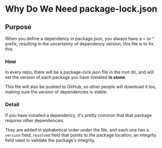 # Why Do We Need package-lock.json

## Purpose

When you define a dependency in package.json, you always have a ~ or ^ prefix, resulting in the uncertainty of dependency version, this file is to fix this.

### How

In every repo, there will be a package-lock.json file in the root dir, and will set the version of each package you have installed **in stone**.

This file will also be pushed to GitHub, so other people will download it too, making sure the version of dependencies is stable.

### Detail

If you have installed a dependency, it's pretty common that that package requires other dependencies.

They are added in alphabetical order under the file, and each one has a `version` field, `resolved` field that points to the package location, an integrity field used to validate the package's integrity.
